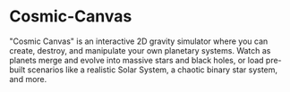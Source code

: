 # Cosmic-Canvas
"Cosmic Canvas" is an interactive 2D gravity simulator where you can create, destroy, and manipulate your own planetary systems. Watch as planets merge and evolve into massive stars and black holes, or load pre-built scenarios like a realistic Solar System, a chaotic binary star system, and more.

